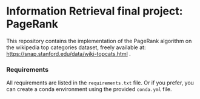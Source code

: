 # Information Retrieval final project: PageRank
This repository contains the implementation of the PageRank algorithm on the wikipedia top categories dataset, freely available at: https://snap.stanford.edu/data/wiki-topcats.html .

### Requirements
All requirements are listed in the `requirements.txt` file. Or if you prefer, you can create a conda environment using the provided `conda.yml` file.
